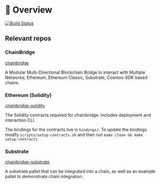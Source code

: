 # 🌉 <b> Overview </b>

[![Build Status](https://travis-ci.com/ChainSafe/ChainBridge.svg?branch=master)](https://travis-ci.com/ChainSafe/ChainBridge)

## Relevant repos

### ChainBridge

[chainbridge](https://github.com/ChainSafe/ChainBridge)

A Modular Multi-Directional Blockchain Bridge to interact with Multiple Networks; Ethereum, Ethereum Classic, Substrate, Cosmos-SDK based chains.
### Ethereum (Solidity) 

[chainbridge-solidity](https://github.com/ChainSafe/chainbridge-solidity) 

 The Solidity contracts required for chainbridge. Includes deployment and interaction CLI.
    

 The bindings for the contracts live in `bindings/`. To update the bindings modify `scripts/setup-contracts.sh` and then run `make clean && make setup-contracts`

### Substrate
[chainbridge-substrate](https://github.com/ChainSafe/chainbridge-substrate)

A substrate pallet that can be integrated into a chain, as well as an example pallet to demonstrate chain integration.
